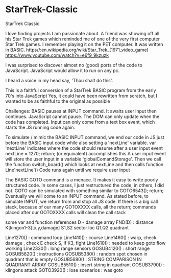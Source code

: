 # StarTrek-Classic
StarTrek Classic

I love finding projects I am passionate about.
A friend was showing off all his Star Trek games which reminded me of one of the very first computer Star Trek games.  I remember playing it on the PET computer. It was written in BASIC.
https//:en.wikipedia.org/wiki/Star_Trek_(1971_video_game)
https://www.youtube.com/watch?v=e6f9_9kzuzk

I was surprised to discover almost no (good) ports of the code to JavaScript. JavaScript would allow it to run on any pc.

I heard a voice in my head say, 'Thou shalt do this'.

This is a faithful conversion of a StarTrek BASIC program from the early 70's into JavaScript
Yes, it could have been rewritten from scratch, but I wanted to be as faithful to the original as possible

Challenges:
BASIC pauses at INPUT command. It awaits user input then continues.
JavaScript cannot pause.
The DOM can only update when the code has completed.
Input can only come from a text box event, which starts the JS running code again.

To simulate / mimic the BASIC INPUT command, we end our code in JS just before the BASIC input code while also setting a 'nextLine' variable. var 'nextLine' indicates where the code should resume after a user input event
nextLine = 1270; return; (or equivalent) accomplishes this
A user input event will store the user input in a variable 'globalComandStorage'. Then we call the function switch_board() which looks at nextLine and then calls function Line'nextLine'()
Code runs again until we require user input

The BASIC GOTO command is a menace. It makes it easy to write poorly structured code.
In some cases, I just restructured the code, in others, I did not.
GOTO can be simulated with something similar to GOTO6543(); return;
Eventually we will come to an INPUT command.
As stated before, to simulate INPUT, we return from and stop all JS code.
If there is a big call stack, because of our many GOTOXXXX calls,
all the return; commands placed after our GOTOXXXX calls will clean the call stack

some var and function references
D - damage array
FND(D) : distance
K[kingon1-3][x,y,damage]
S1,S2 sector loc
Q1,Q2 quadrant

Line1270() : command loop
Line1410() : course
Line1460() : warp, check damage , check E check S, if K3, fight
Line1610() : needed to keep goto flow working
Line2330() : long range sensors
GOSUB4120() : short range
GOSUB5820() : instructions
GOSUB5380() : random spot chosen in quadrant that is empty
GOSUB5680() : STRING COMPARISON IN QUADRANT ARRAY
GOSUB5510() : insert string in quadrant
GOSUB3790() : klingons attack
GOTO3920() : lose scenarios : was goto

